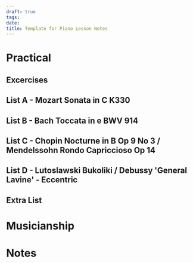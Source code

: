 ```yaml
---
draft: true
tags:
date:
title: Template for Piano Lesson Notes
---
```


# Practical
## Excercises

## List A - Mozart Sonata in C K330

## List B - Bach Toccata in e BWV 914

## List C - Chopin Nocturne in B Op 9 No 3 / Mendelssohn Rondo Capriccioso Op 14

## List D - Lutoslawski Bukoliki / Debussy 'General Lavine' - Eccentric

## Extra List

# Musicianship

# Notes 
